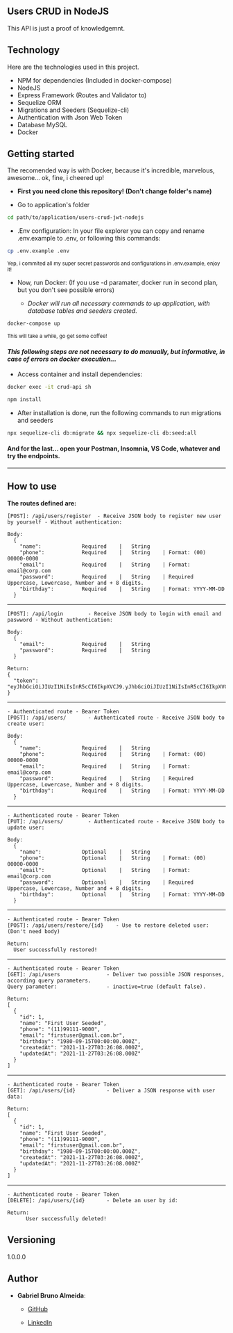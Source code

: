 ## Users CRUD in NodeJS

This API is just a proof of knowledgemnt.

## Technology

Here are the technologies used in this project.

* NPM for dependencies (Included in docker-compose)
* NodeJS
* Express Framework (Routes and Validator to)
* Sequelize ORM
* Migrations and Seeders (Sequelize-cli)
* Authentication with Json Web Token
* Database MySQL
* Docker

## Getting started
The recomended way is with Docker, because it's incredible, marvelous, awesome... ok, fine, i cheered up! 

* <strong>First you need clone this repository! (Don't change folder's name)</strong>

* Go to application's folder
```sh
cd path/to/application/users-crud-jwt-nodejs
```

* .Env configuration:
In your file explorer you can copy and rename .env.example to .env, or following this commands:
```sh
cp .env.example .env
```
<sup>Yep, i commited all my super secret passwords and configurations in .env.example, enjoy it!</sup>


* Now, run Docker: (If you use -d paramater, docker run in second plan, but you don't see possible errors)
    * <p><i>Docker will run all necessary commands to up application, with database tables and seeders created.</i></p>

```sh
docker-compose up
```
<sup>This will take a while, go get some coffee!</sup>

#### <i>This following steps are not necessary to do manually, but informative, in case of errors on docker execution...</i>
* Access container and install dependencies:
```sh
docker exec -it crud-api sh
```
```sh
npm install
```

* After installation is done, run the following commands to run migrations and seeders
```sh
npx sequelize-cli db:migrate && npx sequelize-cli db:seed:all
```

#### And for the last... open your Postman, Insomnia, VS Code, whatever and try the endpoints.

** **


## How to use

**The routes defined are:**

    [POST]: /api/users/register  - Receive JSON body to register new user by yourself - Without authentication:
    
    Body:
      {
        "name":             Required    |   String
        "phone":            Required    |   String    | Format: (00) 00000-0000
        "email":            Required    |   String    | Format: email@corp.com
        "password":         Required    |   String    | Required Uppercase, Lowercase, Number and + 8 digits.
        "birthday":         Required    |   String    | Format: YYYY-MM-DD
      }
**  **

    [POST]: /api/login        - Receive JSON body to login with email and paswword - Without authentication:
    
    Body:
      {
        "email":            Required    |   String
        "password":         Required    |   String 
      }
      
    Return:
    {
      "token": "eyJhbGciOiJIUzI1NiIsInR5cCI6IkpXVCJ9.yJhbGciOiJIUzI1NiIsInR5cCI6IkpXVCJ9."
    }
      
**  **

    - Authenticated route - Bearer Token
    [POST]: /api/users/       - Authenticated route - Receive JSON body to create user:
    
    Body:
      {
        "name":             Required    |   String
        "phone":            Required    |   String    | Format: (00) 00000-0000
        "email":            Required    |   String    | Format: email@corp.com
        "password":         Required    |   String    | Required Uppercase, Lowercase, Number and + 8 digits.
        "birthday":         Required    |   String    | Format: YYYY-MM-DD
      }
     
**  **

    - Authenticated route - Bearer Token
    [PUT]: /api/users/        - Authenticated route - Receive JSON body to update user:
    
    Body:
      {
        "name":             Optional    |   String
        "phone":            Optional    |   String    | Format: (00) 00000-0000
        "email":            Optional    |   String    | Format: email@corp.com
        "password":         Optional    |   String    | Required Uppercase, Lowercase, Number and + 8 digits.
        "birthday":         Optional    |   String    | Format: YYYY-MM-DD
      }
   
**  **
     
    - Authenticated route - Bearer Token
    [POST]: /api/users/restore/{id}    - Use to restore deleted user:
    (Don't need body)
    
    Return:
      User successfully restored!

**  **
    
    - Authenticated route - Bearer Token
    [GET]: /api/users               - Deliver two possible JSON responses, according query parameters.
    Query parameter:                - inactive=true (default false).
    
    Return:
    [
      {
        "id": 1,
        "name": "First User Seeded",
        "phone": "(11)99111-9000",
        "email": "firstuser@gmail.com.br",
        "birthday": "1980-09-15T00:00:00.000Z",
        "createdAt": "2021-11-27T03:26:08.000Z",
        "updatedAt": "2021-11-27T03:26:08.000Z"
      }
    ]
    
**  **

    - Authenticated route - Bearer Token
    [GET]: /api/users/{id}          - Deliver a JSON response with user data:
    
    Return:
    [
      {
        "id": 1,
        "name": "First User Seeded",
        "phone": "(11)99111-9000",
        "email": "firstuser@gmail.com.br",
        "birthday": "1980-09-15T00:00:00.000Z",
        "createdAt": "2021-11-27T03:26:08.000Z",
        "updatedAt": "2021-11-27T03:26:08.000Z"
      }
    ]
    
**  **

    - Authenticated route - Bearer Token
    [DELETE]: /api/users/{id}       - Delete an user by id:
    
    Return:
          User successfully deleted!
    

## Versioning

1.0.0.0


## Author

* **Gabriel Bruno Almeida**:
  
    * [GitHub](https://github.com/gabebruno)
    
    * [LinkedIn](https://www.linkedin.com/in/dev-gabriel-bruno/)
